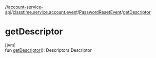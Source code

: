 //[account-service-api](../../../index.md)/[classtime.service.account.event](../index.md)/[PasswordResetEvent](index.md)/[getDescriptor](get-descriptor.md)

# getDescriptor

[jvm]\
fun [getDescriptor](get-descriptor.md)(): Descriptors.Descriptor
